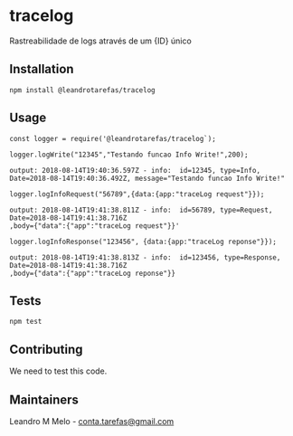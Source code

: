 # tracelog
Rastreabilidade de logs através de um {ID} único

## Installation

  `npm install @leandrotarefas/tracelog`

## Usage

    const logger = require('@leandrotarefas/tracelog`);

    logger.logWrite("12345","Testando funcao Info Write!",200);  
    
    output: 2018-08-14T19:40:36.597Z - info:  id=12345, type=Info, Date=2018-08-14T19:40:36.492Z, message="Testando funcao Info Write!"
    
    logger.logInfoRequest("56789",{data:{app:"traceLog request"}});  
   
    output: 2018-08-14T19:41:38.811Z - info:  id=56789, type=Request, Date=2018-08-14T19:41:38.716Z
    ,body={"data":{"app":"traceLog request"}}'
      
    logger.logInfoResponse("123456", {data:{app:"traceLog reponse"}});
     
    output: 2018-08-14T19:41:38.813Z - info:  id=123456, type=Response, Date=2018-08-14T19:41:38.716Z
    ,body={"data":{"app":"traceLog reponse"}}
   

## Tests

  `npm test`

## Contributing

We need to test this code.

## Maintainers

Leandro M Melo - conta.tarefas@gmail.com




